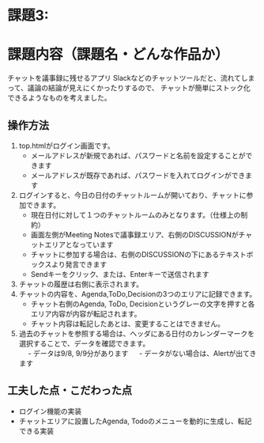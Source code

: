 # 課題3:
# 課題内容（課題名・どんな作品か）
 チャットを議事録に残せるアプリ
 Slackなどのチャットツールだと、流れてしまって、議論の結論が見えにくかったりするので、
 チャットが簡単にストック化できるようなものを考えました。
 ## 操作方法
 1. top.htmlがログイン画面です。
    - メールアドレスが新規であれば、パスワードと名前を設定することができます
    - メールアドレスが既存であれば、パスワードを入れてログインができます
 2. ログインすると、今日の日付のチャットルームが開いており、チャットに参加できます。
    - 現在日付に対して１つのチャットルームのみとなります。（仕様上の制約）
    - 画面左側がMeeting Notesで議事録エリア、右側のDISCUSSIONがチャットエリアとなっています
    - チャットに参加する場合は、右側のDISCUSSIONの下にあるテキストボックスより発言できます
    - Sendキーをクリック、または、Enterキーで送信されます
 3. チャットの履歴は右側に表示されます。<br>
 4. チャットの内容を、Agenda,ToDo,Decisionの3つのエリアに記録できます。<br>
    - チャット右側のAgenda, ToDo, Decisionというグレーの文字を押すと各エリア内容が内容が転記されます。　<br>
    - チャット内容は転記したあとは、変更することはできません。<br>
 5. 過去のチャットを参照する場合は、ヘッダにある日付のカレンダーマークを選択することで、データを確認できます。　<br>
 　   - データは9/8, 9/9分があります
 　   - データがない場合は、Alertが出てきます 

## 工夫した点・こだわった点
- ログイン機能の実装
- チャットエリアに設置したAgenda, Todoのメニューを動的に生成し、転記できる実装

